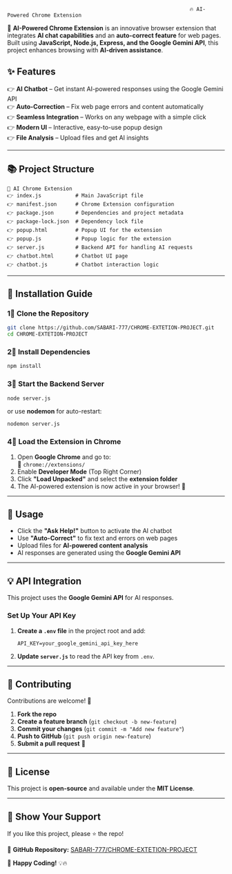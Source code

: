                                                                🔥 AI-Powered Chrome Extension



🚀 **AI-Powered Chrome Extension** is an innovative browser extension that integrates **AI chat capabilities** and an **auto-correct feature** for web pages. Built using **JavaScript, Node.js, Express, and the Google Gemini API**, this project enhances browsing with **AI-driven assistance**.

## ✨ Features  
👉 **AI Chatbot** – Get instant AI-powered responses using the Google Gemini API  
👉 **Auto-Correction** – Fix web page errors and content automatically  
👉 **Seamless Integration** – Works on any webpage with a simple click  
👉 **Modern UI** – Interactive, easy-to-use popup design  
👉 **File Analysis** – Upload files and get AI insights  

---

## 📚 Project Structure  

```
📆 AI Chrome Extension
👉 index.js           # Main JavaScript file
👉 manifest.json      # Chrome Extension configuration
👉 package.json       # Dependencies and project metadata
👉 package-lock.json  # Dependency lock file
👉 popup.html         # Popup UI for the extension
👉 popup.js           # Popup logic for the extension
👉 server.js          # Backend API for handling AI requests
👉 chatbot.html       # Chatbot UI page
👉 chatbot.js         # Chatbot interaction logic
```

---

## 🚀 Installation Guide  

### **1⃣ Clone the Repository**
```sh
git clone https://github.com/SABARI-777/CHROME-EXTETION-PROJECT.git
cd CHROME-EXTETION-PROJECT
```

### **2⃣ Install Dependencies**
```sh
npm install
```

### **3⃣ Start the Backend Server**
```sh
node server.js
```
or use **nodemon** for auto-restart:
```sh
nodemon server.js
```

### **4⃣ Load the Extension in Chrome**
1. Open **Google Chrome** and go to:  
   🔗 `chrome://extensions/`
2. Enable **Developer Mode** (Top Right Corner)
3. Click **"Load Unpacked"** and select the **extension folder**
4. The AI-powered extension is now active in your browser! 🎉

---

## 🎯 Usage  

- Click the **"Ask Help!"** button to activate the AI chatbot  
- Use **"Auto-Correct"** to fix text and errors on web pages  
- Upload files for **AI-powered content analysis**  
- AI responses are generated using the **Google Gemini API**  

---

## 💡 API Integration  

This project uses the **Google Gemini API** for AI responses.  

### **Set Up Your API Key**
1. **Create a `.env` file** in the project root and add:  
   ```env
   API_KEY=your_google_gemini_api_key_here
   ```
2. **Update `server.js`** to read the API key from `.env`.

---

## 🤝 Contributing  

Contributions are welcome! 🎯  

1. **Fork the repo**  
2. **Create a feature branch** (`git checkout -b new-feature`)  
3. **Commit your changes** (`git commit -m "Add new feature"`)  
4. **Push to GitHub** (`git push origin new-feature`)  
5. **Submit a pull request** 🚀  

---

## 📜 License  

This project is **open-source** and available under the **MIT License**.

---

## 🌟 Show Your Support  

If you like this project, please ⭐ the repo!  

🔗 **GitHub Repository:** [SABARI-777/CHROME-EXTETION-PROJECT](https://github.com/SABARI-777/CHROME-EXTETION-PROJECT)

🚀 **Happy Coding!** 💡🔥  


